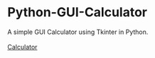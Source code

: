 # Python-GUI-Calculator
A simple GUI Calculator using Tkinter in Python.<br/>
<br/>
[Calculator](https://github.com/SaiSwarup27/Python-GUI-Calculator/blob/master/images/Calculator.png)
